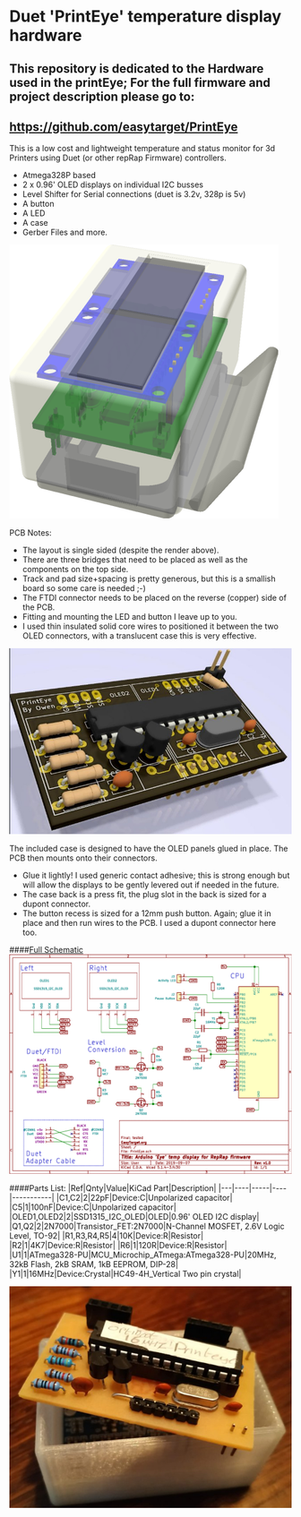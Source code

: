 # Duet 'PrintEye' temperature display hardware
## This repository is dedicated to the Hardware used in the printEye; For the full firmware and project description please go to:
## https://github.com/easytarget/PrintEye

This is a low cost and lightweight temperature and status monitor for 3d Printers using Duet (or other repRap Firmware) controllers.

* Atmega328P based
* 2 x 0.96' OLED displays on individual I2C busses
* Level Shifter for Serial connections (duet is 3.2v, 328p is 5v)
* A button
* A LED
* A case
* Gerber Files and more.

![Case Fitting](./docs/PrintEyeCase-layout.png)

PCB Notes:
* The layout is single sided (despite the render above).
 * There are three bridges that need to be placed as well as the components on the top side.
* Track and pad size+spacing is pretty generous, but this is a smallish board so some care is needed ;-)
* The FTDI connector needs to be placed on the reverse (copper) side of the PCB.
* Fitting and mounting the LED and button I leave up to you.
 * I used thin insulated solid core wires to positioned it between the two OLED connectors, with a translucent case this is very effective.

![PCB](./docs/PrintEye-pcb.jpg)

The included case is designed to have the OLED panels glued in place. The PCB then mounts onto their connectors.
* Glue it lightly! I used generic contact adhesive; this is strong enough but will allow the displays to be gently levered out if needed in the future.
* The case back is a press fit, the plug slot in the back is sized for a dupont connector.
* The button recess is sized for a 12mm push button. Again; glue it in place and then run wires to the PCB. I used a dupont connector here too.

####[Full Schematic](./docs/PrintEye-Schematic.pdf)
![Schematic](./docs/PrintEye-Schematic.png)

####Parts List:
|Ref|Qnty|Value|KiCad Part|Description|
|---|----|-----|----|-----------|
|C1,C2|2|22pF|Device:C|Unpolarized capacitor|
|C5|1|100nF|Device:C|Unpolarized capacitor|
|OLED1,OLED2|2|SSD1315_I2C_OLED|OLED|0.96' OLED I2C display|
|Q1,Q2|2|2N7000|Transistor_FET:2N7000|N-Channel MOSFET, 2.6V Logic Level, TO-92|
|R1,R3,R4,R5|4|10K|Device:R|Resistor|
|R2|1|4K7|Device:R|Resistor|
|R6|1|120R|Device:R|Resistor|
|U1|1|ATmega328-PU|MCU_Microchip_ATmega:ATmega328-PU|20MHz, 32kB Flash, 2kB SRAM, 1kB EEPROM, DIP-28|
|Y1|1|16MHz|Device:Crystal|HC49-4H_Vertical	Two pin crystal|

![Hardware](./docs/hardware.jpg)
